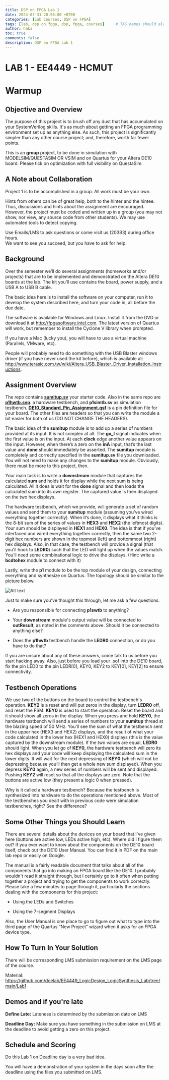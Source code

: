 ```yaml
---
title: DSP on FPGA Lab 1
date: 2024-07-31 20:56:00 +0700
categories: [Lab Courses, DSP on FPGA]
tags: [lab, dsp on fpga, dsp, fpga, courses]     # TAG names should always be lowercase
author: haka
toc: true
comments: false
description: DSP on FPGA Lab 1
---
```

# LAB 1 - EE4449 - HCMUT

# Warmup

## Objective and Overview

The purpose of this project is to brush off any dust that has accumulated on
your SystemVerilog skills.  It's as much about getting an FPGA programming
environment set up as anything else.  As such, this project is significantly
simpler than any other course project; and, therefore, worth far fewer points.

This is an **group** project, to be done in simulation with MODELSIM/QUESTASIM OR VSIM and on Quartus for
your Altera DE10 board. Please tick on optimization with full visibility on QuestaSim.

## A Note about Collaboration

Project 1 is to be accomplished in a group.  All work must be your own.

Hints from others can be of great help, both to the hinter and the hintee.
Thus, discussions and hints about the assignment are encouraged.  However, the
project must be coded and written up in a group (you may not show, nor view,
any source code from other students).  We may use automated tools to detect
copying.

Use Emails/LMS to ask questions or come visit us (203B3) during office hours.  
We want to see you succeed, but you have to ask for help.

## Background

Over the semester we’ll do several assignments (homeworks and/or
projects) that are to be implemented and demonstrated on the Altera DE10
boards at the lab.  The kit you’ll use
contains the board, power supply, and a USB A to USB B cable.

The basic idea here is to install the software on
your computer, run it to develop the system described here, and turn
your code in, all before the due date. 

The software is available for Windows and Linux.  Install it from the
DVD or download it at http://fpgasoftware.intel.com.  The latest version
of Quartus will work, but remember to install the Cyclone V library when prompted.

If you have a Mac (lucky you), you will have to 
use a virtual machine (Parallels, VMware, etc).

People will
probably need to do something with the USB Blaster windows driver (if you have never used the kit before), which
is available at: http://www.terasic.com.tw/wiki/Altera_USB_Blaster_Driver_Installation_Instructions.

## Assignment Overview

The repo contains **[sumitup.sv](sumitup.sv)** your starter code.  Also in
the same repo are **[p1hwtb.svp](p1hwtb.svp)**. a hardware testbench, and **p1simtb.sv** as
simulation testbench.  **[DE10_Standard_Pin_Assignment.qsf](DE10_Standard_Pin_Assignment.qsf)** is a pin definition
file for your board. The other files are headers so that you can write
the module a bit easier for both of us (DO NOT CHANGE THE HEADERS).

The basic idea of the **sumitup** module is to add up a series of numbers
provided at its input.  It is not complex at all. 
The **go_l** signal indicates when the first value is on the input. 
At each **clock** edge another value appears on the input.  However, when
there’s a zero on the **inA** input, that’s the last value and **done** should
immediately be asserted.  The **sumitup** module is completely and correctly
specified in the **sumitup.sv** file you downloaded.  You will not need to
make any changes to the **sumitup** module.  Obviously, there must be more
to this project, then.

Your main task is to write a **downstream** module that captures the
calculated **sum** and holds it for display while the next sum is being
calculated.  All it does is wait for the **done** signal and then loads the
calculated sum into its own register.  The captured value is then
displayed on the two hex displays. 

The hardware testbench, which we provide, will generate a set of random
values and send them to your **sumitup** module (assuming you’ve wired
everything together correctly).  When it’s done, it displays what it
thinks is the 8-bit sum of the series of values in **HEX3** and **HEX2** (the
leftmost digits). Your sum should be displayed in **HEX1** and **HEX0**. The
idea is that if you’ve interfaced and wired everything together
correctly, then the same two 2-digit hex numbers are shown in the
topmost (left) and bottommost (right) hex displays.  Also, in that case,
the testbench will provide a signal (that you'll hook to **LEDR0**) such
that the LED will light up when the values match.  You’ll need some
combinational logic to drive the displays. (Hint: write a **bcdtohex** module to connect with it)

Lastly, write the **p1** module to be the top module of your design, connecting everything
and synthesize on Quartus. The topology should be similar to the picture below.

![Alt text](LAB1TOP.png)

Just to make sure you've thought this through, let me ask a few questions. 
 
* Are you responsible for connecting **p1swtb** to anything?  

* Your **downstream** module's output value will be connected to **outResult**, as noted in
the comments above.  Should it be connected to anything else?  

* Does the **p1hwtb** testbench handle the **LEDR0** connection, or do you have to do that?  

If you are unsure about any of these answers, come talk to us before you start hacking away. Also, just before you load your .sof into the DE10 board, fix the pin LED0 to the pin LEDR[0], KEY0, KEY2 to KEY[0], KEY[2] to ensure connectivity.

## Testbench Operations

We use two of the buttons on the board to control the testbench's
operation.  **KEY2** is a reset and will put zeros in the display,
turn **LEDR0** off, and reset the FSM.  **KEY0** is used to start the
operation. Reset the board and it should show all zeros in the display. 
When you press and hold **KEY0**, the hardware testbench will send a
series of numbers to your **sumitup** thread at the blazing speed of 50
MHz.  You’ll see the sum of what the testbench sent in the upper hex (HEX3 and HEX2)
displays, and the result of what your code calculated in the lower hex (HEX1 and HEX0)
displays (this is the value captured by the downstream module).  If the
two values are equal, **LEDR0** should light. When you let go of **KEY0,**
the hardware testbench will zero its hex displays and your code will
keep displaying the calculated sum in the lower digits.  It will wait
for the next depressing of **KEY0** (which will not be depressing because
you’ll then get a whole new sum displayed). When you depress **KEY0**
again, a new series of numbers will be sent and displayed. Pushing
**KEY2** will reset so that all the displays are zero. Note that the
buttons are active low (they present a logic 0 when pressed).

Why is it called a hardware testbench? Because the testbench is
synthesized into hardware to do the operations mentioned above.  Most of
the testbenches you dealt with in previous code were simulation testbenches,
right?  See the difference?

## Some Other Things you Should Learn

There are several details about the devices on your board that I've
given here (buttons are active low, LEDs active high, etc).  Where did I
figure them out?  If you ever want to know about the components on the
DE10 board itself, check out the DE10 User Manual.  You can find it in PDF on the main lab repo or easily on Google.

The manual is a fairly readable document that talks about all
of the components that go into making an FPGA board like the DE10.  I
probably wouldn't read it straight through, but I certainly go to it
often when putting together a project and trying to get the components
to work correctly.  Please take a few minutes to page through it,
particularly the sections dealing with the components for this project: 

* Using the LEDs and Switches

* Using the 7-segment Displays

Also, the User Manual is one place to go to figure out what to type into
the third page of the Quartus “New Project” wizard when it asks for an
FPGA device type.

## How To Turn In Your Solution

There will be corresponding LMS submission requirement on the LMS page of the course.

Material: https://github.com/doelab/EE4449_LogicDesign_LogicSynthesis_Lab/tree/main/Lab1

## Demos and if you're late

**Define Late:**  Lateness is determined by the submission date on LMS

**Deadline Day:**  Make sure you have something in the submission on LMS at
the deadline to avoid getting a zero on this project.

## Schedule and Scoring

Do this Lab 1 on Deadline day is a very bad idea.

You will have a demonstration of your system in the days soon after the deadline using the files you submitted on LMS.